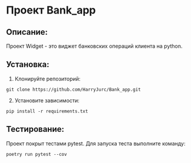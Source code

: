 # Проект Bank_app

## Описание:

Проект Widget - это виджет банковских операций клиента на python.

## Установка:

1. Клонируйте репозиторий:
```
git clone https://github.com/HarryJurc/Bank_app.git
```
2. Установите зависимости:
```
pip install -r requirements.txt
```

## Тестирование:

Проект покрыт тестами pytest. Для запуска теста выполните команду:
```
poetry run pytest --cov
```
